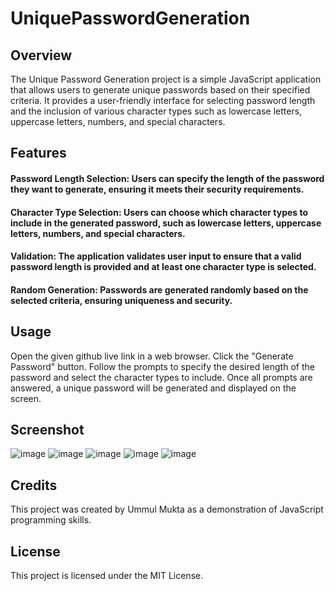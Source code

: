 # UniquePasswordGeneration
## Overview
The Unique Password Generation project is a simple JavaScript application that allows users to generate unique passwords based on their specified criteria. It provides a user-friendly interface for selecting password length and the inclusion of various character types such as lowercase letters, uppercase letters, numbers, and special characters.

## Features
#### Password Length Selection: Users can specify the length of the password they want to generate, ensuring it meets their security requirements.
#### Character Type Selection: Users can choose which character types to include in the generated password, such as lowercase letters, uppercase letters, numbers, and special characters.
#### Validation: The application validates user input to ensure that a valid password length is provided and at least one character type is selected.
#### Random Generation: Passwords are generated randomly based on the selected criteria, ensuring uniqueness and security.
## Usage
Open the given github live link in a web browser.
Click the "Generate Password" button.
Follow the prompts to specify the desired length of the password and select the character types to include.
Once all prompts are answered, a unique password will be generated and displayed on the screen.

## Screenshot
![image](https://github.com/UmmulColumbia/UniquePasswordGeneration/assets/156148729/55e68558-e82a-40e5-9ff6-19b12226a513)
![image](https://github.com/UmmulColumbia/UniquePasswordGeneration/assets/156148729/88102147-be9a-4b31-a3a8-82c6c0b8a358)
![image](https://github.com/UmmulColumbia/UniquePasswordGeneration/assets/156148729/8a62a653-cd12-41c2-a387-96d2a4395d0c)
![image](https://github.com/UmmulColumbia/UniquePasswordGeneration/assets/156148729/4a97baf3-9068-4389-bd6e-8bbdf5d5cbe2)
![image](https://github.com/UmmulColumbia/UniquePasswordGeneration/assets/156148729/80c9c276-e745-4ea0-b08e-74762c5d4a0c)


## Credits
This project was created by Ummul Mukta as a demonstration of JavaScript programming skills.

## License
This project is licensed under the MIT License.

